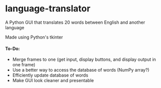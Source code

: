 # language-translator
A Python GUI that translates 20 words between English and another language

Made using Python's tkinter

#### To-Do:
* Merge frames to one (get input, display buttons, and display output in one frame)
* Use a better way to access the database of words (NumPy array?)
* Efficiently update database of words
* Make GUI look cleaner and presentable
